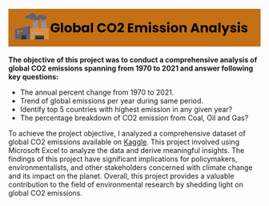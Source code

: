 ![Global CO2 Emission Analysis](banner_logo.png)

**The objective of this project was to conduct a comprehensive analysis of global CO2 emissions spanning from 1970 to 2021 and answer following key questions:** 

- The annual percent change from 1970 to 2021.
- Trend of global emissions per year during same period.
- Identify top 5 countries with highest emission in any given year?
- The percentage breakdown of CO2 emission from Coal, Oil and Gas?


To achieve the project objective, I analyzed a comprehensive dataset of global CO2 emissions available on [Kaggle](https://www.kaggle.com/datasets/thedevastator/global-fossil-co2-emissions-by-country-2002-2022). This project involved using Microsoft Excel to analyze the data and derive meaningful insights. The findings of this project have significant implications for policymakers, environmentalists, and other stakeholders concerned with climate change and its impact on the planet. Overall, this project provides a valuable contribution to the field of environmental research by shedding light on global CO2 emissions.

